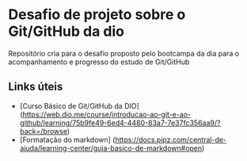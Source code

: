 # Desafio de projeto sobre o Git/GitHub da dio
Repositório cria para o desafio proposto pelo bootcampa da dia para o acompanhamento e progresso do estudo de Git/GitHub 

## Links úteis 
 * [Curso Básico de Git/GitHub da DIO] (https://web.dio.me/course/introducao-ao-git-e-ao-github/learning/75b9fe49-6ed4-4480-83a7-7e37fc356aa9/?back=/browse)
 * [Formatação do markdown] (https://docs.pipz.com/central-de-ajuda/learning-center/guia-basico-de-markdown#open)

